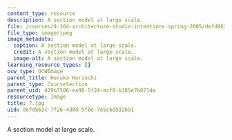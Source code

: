 ```yaml
---
content_type: resource
description: A section model at large scale.
file: /courses/4-104-architecture-studio-intentions-spring-2005/defd863c7f264d8d5fbe7e5c6d532691_7.jpg
file_type: image/jpeg
image_metadata:
  caption: A section model at large scale.
  credit: A section model at large scale.
  image-alt: A section model at large scale.
learning_resource_types: []
ocw_type: OCWImage
parent_title: Haruka Horiuchi
parent_type: CourseSection
parent_uid: 439b7506-ea98-5f24-acf8-b385e7b071da
resourcetype: Image
title: 7.jpg
uid: defd863c-7f26-4d8d-5fbe-7e5c6d532691
---
```

A section model at large scale.

